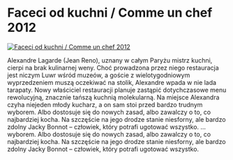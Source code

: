 Faceci od kuchni / Comme un chef 2012 
=============
[![Faceci od kuchni / Comme un chef 2012 ](http://vidos.pl/images/player.gif)](http://vidos.pl/faceci-od-kuchni-comme-un-chef-2012)

 Alexandre Lagarde (Jean Reno), uznany w całym Paryżu mistrz kuchni, cierpi na brak kulinarnej weny. Choć prowadzona przez niego restauracja jest niczym Luwr wśród muzeów, a goście z wielotygodniowym wyprzedzeniem muszą oczekiwać na stolik, Alexandre wpada w nie lada tarapaty. Nowy właściciel restauracji planuje zastąpić dotychczasowe menu rewolucyjną, znacznie tańszą kuchnią molekularną. Na miejsce Alexandra czyha niejeden młody kucharz, a on sam stoi przed bardzo trudnym wyborem. Albo dostosuje się do nowych zasad, albo zawalczy o to, co najbardziej kocha. Na szczęście na jego drodze stanie niesforny, ale bardzo zdolny Jacky Bonnot – człowiek, który potrafi ugotować wszystko.   ... wyborem. Albo dostosuje się do nowych zasad, albo zawalczy o to, co najbardziej kocha. Na szczęście na jego drodze stanie niesforny, ale bardzo zdolny Jacky Bonnot – człowiek, który potrafi ugotować wszystko.
